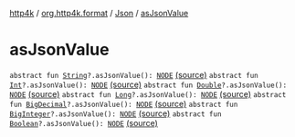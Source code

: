 [http4k](../../index.md) / [org.http4k.format](../index.md) / [Json](index.md) / [asJsonValue](./as-json-value.md)

# asJsonValue

`abstract fun `[`String`](https://kotlinlang.org/api/latest/jvm/stdlib/kotlin/-string/index.html)`?.asJsonValue(): `[`NODE`](index.md#NODE) [(source)](https://github.com/http4k/http4k/blob/master/http4k-core/src/main/kotlin/org/http4k/format/Json.kt#L22)
`abstract fun `[`Int`](https://kotlinlang.org/api/latest/jvm/stdlib/kotlin/-int/index.html)`?.asJsonValue(): `[`NODE`](index.md#NODE) [(source)](https://github.com/http4k/http4k/blob/master/http4k-core/src/main/kotlin/org/http4k/format/Json.kt#L23)
`abstract fun `[`Double`](https://kotlinlang.org/api/latest/jvm/stdlib/kotlin/-double/index.html)`?.asJsonValue(): `[`NODE`](index.md#NODE) [(source)](https://github.com/http4k/http4k/blob/master/http4k-core/src/main/kotlin/org/http4k/format/Json.kt#L24)
`abstract fun `[`Long`](https://kotlinlang.org/api/latest/jvm/stdlib/kotlin/-long/index.html)`?.asJsonValue(): `[`NODE`](index.md#NODE) [(source)](https://github.com/http4k/http4k/blob/master/http4k-core/src/main/kotlin/org/http4k/format/Json.kt#L25)
`abstract fun `[`BigDecimal`](http://docs.oracle.com/javase/6/docs/api/java/math/BigDecimal.html)`?.asJsonValue(): `[`NODE`](index.md#NODE) [(source)](https://github.com/http4k/http4k/blob/master/http4k-core/src/main/kotlin/org/http4k/format/Json.kt#L26)
`abstract fun `[`BigInteger`](http://docs.oracle.com/javase/6/docs/api/java/math/BigInteger.html)`?.asJsonValue(): `[`NODE`](index.md#NODE) [(source)](https://github.com/http4k/http4k/blob/master/http4k-core/src/main/kotlin/org/http4k/format/Json.kt#L27)
`abstract fun `[`Boolean`](https://kotlinlang.org/api/latest/jvm/stdlib/kotlin/-boolean/index.html)`?.asJsonValue(): `[`NODE`](index.md#NODE) [(source)](https://github.com/http4k/http4k/blob/master/http4k-core/src/main/kotlin/org/http4k/format/Json.kt#L28)